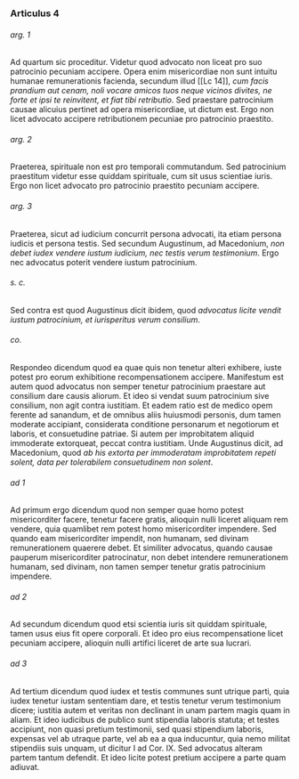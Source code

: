 ### Articulus 4

###### arg. 1
Ad quartum sic proceditur. Videtur quod advocato non liceat pro suo patrocinio pecuniam accipere. Opera enim misericordiae non sunt intuitu humanae remunerationis facienda, secundum illud [[Lc 14]], *cum facis prandium aut cenam, noli vocare amicos tuos neque vicinos divites, ne forte et ipsi te reinvitent, et fiat tibi retributio*. Sed praestare patrocinium causae alicuius pertinet ad opera misericordiae, ut dictum est. Ergo non licet advocato accipere retributionem pecuniae pro patrocinio praestito.

###### arg. 2
Praeterea, spirituale non est pro temporali commutandum. Sed patrocinium praestitum videtur esse quiddam spirituale, cum sit usus scientiae iuris. Ergo non licet advocato pro patrocinio praestito pecuniam accipere.

###### arg. 3
Praeterea, sicut ad iudicium concurrit persona advocati, ita etiam persona iudicis et persona testis. Sed secundum Augustinum, ad Macedonium, *non debet iudex vendere iustum iudicium, nec testis verum testimonium*. Ergo nec advocatus poterit vendere iustum patrocinium.

###### s. c.
Sed contra est quod Augustinus dicit ibidem, quod *advocatus licite vendit iustum patrocinium, et iurisperitus verum consilium*.

###### co.
Respondeo dicendum quod ea quae quis non tenetur alteri exhibere, iuste potest pro eorum exhibitione recompensationem accipere. Manifestum est autem quod advocatus non semper tenetur patrocinium praestare aut consilium dare causis aliorum. Et ideo si vendat suum patrocinium sive consilium, non agit contra iustitiam. Et eadem ratio est de medico opem ferente ad sanandum, et de omnibus aliis huiusmodi personis, dum tamen moderate accipiant, considerata conditione personarum et negotiorum et laboris, et consuetudine patriae. Si autem per improbitatem aliquid immoderate extorqueat, peccat contra iustitiam. Unde Augustinus dicit, ad Macedonium, quod *ab his extorta per immoderatam improbitatem repeti solent, data per tolerabilem consuetudinem non solent*.

###### ad 1
Ad primum ergo dicendum quod non semper quae homo potest misericorditer facere, tenetur facere gratis, alioquin nulli liceret aliquam rem vendere, quia quamlibet rem potest homo misericorditer impendere. Sed quando eam misericorditer impendit, non humanam, sed divinam remunerationem quaerere debet. Et similiter advocatus, quando causae pauperum misericorditer patrocinatur, non debet intendere remunerationem humanam, sed divinam, non tamen semper tenetur gratis patrocinium impendere.

###### ad 2
Ad secundum dicendum quod etsi scientia iuris sit quiddam spirituale, tamen usus eius fit opere corporali. Et ideo pro eius recompensatione licet pecuniam accipere, alioquin nulli artifici liceret de arte sua lucrari.

###### ad 3
Ad tertium dicendum quod iudex et testis communes sunt utrique parti, quia iudex tenetur iustam sententiam dare, et testis tenetur verum testimonium dicere; iustitia autem et veritas non declinant in unam partem magis quam in aliam. Et ideo iudicibus de publico sunt stipendia laboris statuta; et testes accipiunt, non quasi pretium testimonii, sed quasi stipendium laboris, expensas vel ab utraque parte, vel ab ea a qua inducuntur, quia nemo militat stipendiis suis unquam, ut dicitur I ad Cor. IX. Sed advocatus alteram partem tantum defendit. Et ideo licite potest pretium accipere a parte quam adiuvat.

